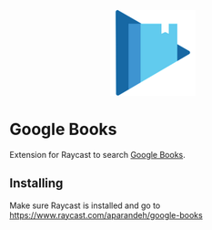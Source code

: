<p align="center">
    <img src="./assets/google-books.png" width="150" height="150" />
</p>

# Google Books

Extension for Raycast to search [Google Books](https://books.google.co.uk/).

## Installing

Make sure Raycast is installed and go to https://www.raycast.com/aparandeh/google-books

<a title="Install google-books Raycast Extension" href="https://www.raycast.com/aparandeh/google-books"><img src="https://www.raycast.com/aparandeh/google-books/install_button@2x.png?v=1.1" height="64" alt="" style="height: 64px;"></a>